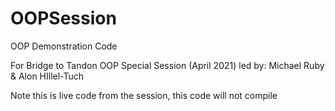 # OOPSession
OOP Demonstration Code

For Bridge to Tandon OOP Special Session (April 2021) led by:
Michael Ruby & Alon HIllel-Tuch


Note this is live code from the session, this code will not compile
